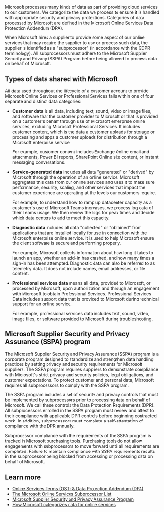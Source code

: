 Microsoft processes many kinds of data as part of providing cloud services to our customers. We categorize the data we process to ensure it is handled with appropriate security and privacy protections. Categories of data processed by Microsoft are defined in the Microsoft Online Services Data Protection Addendum (DPA).

When Microsoft hires a supplier to provide some aspect of our online services that may require the supplier to use or process such data, the supplier is identified as a "subprocessor" (in accordance with the GDPR terminology). All subprocessors must adhere to the Microsoft Supplier Security and Privacy (SSPA) Program before being allowed to process data on behalf of Microsoft.

## Types of data shared with Microsoft

All data used throughout the lifecycle of a customer account to provide Microsoft Online Services or Professional Services falls within one of four separate and distinct data categories:

- **Customer data** is all data, including text, sound, video or image files, and software that the customer provides to Microsoft or that is provided on a customer's behalf through use of Microsoft enterprise online services, excluding Microsoft Professional Services. It includes customer content, which is the data a customer uploads for storage or processing and apps a customer uploads for distribution through a Microsoft enterprise service.

    For example, customer content includes Exchange Online email and attachments, Power BI reports, SharePoint Online site content, or instant messaging conversations.

- **Service-generated data** includes all data "generated" or "derived" by Microsoft through the operation of an online service. Microsoft aggregates this data from our online services and uses it to make sure performance, security, scaling, and other services that impact the customer experience are operating at the levels our customers require.

    For example, to understand how to ramp up datacenter capacity as a customer's use of Microsoft Teams increases, we process log data of their Teams usage. We then review the logs for peak times and decide which data centers to add to meet this capacity.

- **Diagnostic data** includes all data "collected" or "obtained" from applications that are installed locally for use in connection with the Microsoft enterprise online service. It is used to help Microsoft ensure the client software is secure and performing properly.

    For example, Microsoft collects information about how long it takes to launch an app, whether an add-in has crashed, and how many times a sign-in has been attempted. Diagnostic data can also be referred to as telemetry data. It does not include names, email addresses, or file content.

- **Professional services data** means all data, provided to Microsoft, or processed by Microsoft, upon authorization and through an engagement with Microsoft to obtain Professional Services. Professional Services Data includes support data that is provided to Microsoft during technical support for an online service.

    For example, professional services data includes text, sound, video, image files, or software provided to Microsoft during troubleshooting.

## Microsoft Supplier Security and Privacy Assurance (SSPA) program

The Microsoft Supplier Security and Privacy Assurance (SSPA) program is a corporate program designed to standardize and strengthen data handling practices by setting privacy and security requirements for Microsoft suppliers. The SSPA program requires suppliers to demonstrate compliance with Microsoft's strict privacy and security policies, legal obligations, and customer expectations. To protect customer and personal data, Microsoft requires all subprocessors to comply with the SSPA program.

The SSPA program includes a set of security and privacy controls that must be implemented by subprocessors prior to processing data on behalf of Microsoft. We call these controls the Data Protection Requirements (DPR). All subprocessors enrolled in the SSPA program must review and attest to their compliance with applicable DPR controls before beginning contracted work. In addition, subprocessors must complete a self-attestation of compliance with the DPR annually.

Subprocessor compliance with the requirements of the SSPA program is tracked in Microsoft purchasing tools. Purchasing tools do not allow engagements with subprocessors to move forward until all requirements are completed. Failure to maintain compliance with SSPA requirements results in the subprocessor being blocked from accessing or processing data on behalf of Microsoft.

## Learn more

- [Online Services Terms (OST) & Data Protection Addendum (DPA)](https://aka.ms/OST?azure-portal=true)
- [The Microsoft Online Services Subprocessor List](https://go.microsoft.com/fwlink/p/?linkid=2096306&azure-portal=true)
- [Microsoft Supplier Security and Privacy Assurance Program](https://www.microsoft.com/procurement/sspa?activetab=pivot1%3aprimaryr6&azure-portal=true)
- [How Microsoft categorizes data for online services](https://www.microsoft.com/trust-center/privacy/customer-data-definitions?azure-portal=true)
